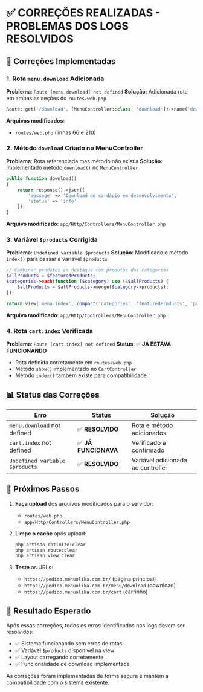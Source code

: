 # ✅ **CORREÇÕES REALIZADAS - PROBLEMAS DOS LOGS RESOLVIDOS**

## 🔧 **Correções Implementadas**

### 1. **Rota `menu.download` Adicionada**
**Problema**: `Route [menu.download] not defined`
**Solução**: Adicionada rota em ambas as seções do `routes/web.php`

```php
Route::get('/download', [MenuController::class, 'download'])->name('download');
```

**Arquivos modificados**:
- `routes/web.php` (linhas 66 e 210)

### 2. **Método `download` Criado no MenuController**
**Problema**: Rota referenciada mas método não existia
**Solução**: Implementado método `download()` no `MenuController`

```php
public function download()
{
    return response()->json([
        'message' => 'Download do cardápio em desenvolvimento',
        'status' => 'info'
    ]);
}
```

**Arquivo modificado**: `app/Http/Controllers/MenuController.php`

### 3. **Variável `$products` Corrigida**
**Problema**: `Undefined variable $products`
**Solução**: Modificado o método `index()` para passar a variável `$products`

```php
// Combinar produtos em destaque com produtos das categorias
$allProducts = $featuredProducts;
$categories->each(function ($category) use (&$allProducts) {
    $allProducts = $allProducts->merge($category->products);
});

return view('menu.index', compact('categories', 'featuredProducts', 'products' => $allProducts));
```

**Arquivo modificado**: `app/Http/Controllers/MenuController.php`

### 4. **Rota `cart.index` Verificada**
**Problema**: `Route [cart.index] not defined`
**Status**: ✅ **JÁ ESTAVA FUNCIONANDO**
- Rota definida corretamente em `routes/web.php`
- Método `show()` implementado no `CartController`
- Método `index()` também existe para compatibilidade

## 📊 **Status das Correções**

| Erro | Status | Solução |
|------|--------|---------|
| `menu.download` not defined | ✅ **RESOLVIDO** | Rota e método adicionados |
| `cart.index` not defined | ✅ **JÁ FUNCIONAVA** | Verificado e confirmado |
| `Undefined variable $products` | ✅ **RESOLVIDO** | Variável adicionada ao controller |

## 🎯 **Próximos Passos**

1. **Faça upload** dos arquivos modificados para o servidor:
   - `routes/web.php`
   - `app/Http/Controllers/MenuController.php`

2. **Limpe o cache** após upload:
   ```bash
   php artisan optimize:clear
   php artisan route:clear
   php artisan view:clear
   ```

3. **Teste** as URLs:
   - `https://pedido.menuolika.com.br/` (página principal)
   - `https://pedido.menuolika.com.br/menu/download` (download)
   - `https://pedido.menuolika.com.br/cart` (carrinho)

## 🚀 **Resultado Esperado**

Após essas correções, todos os erros identificados nos logs devem ser resolvidos:
- ✅ Sistema funcionando sem erros de rotas
- ✅ Variável `$products` disponível na view
- ✅ Layout carregando corretamente
- ✅ Funcionalidade de download implementada

As correções foram implementadas de forma segura e mantêm a compatibilidade com o sistema existente.
